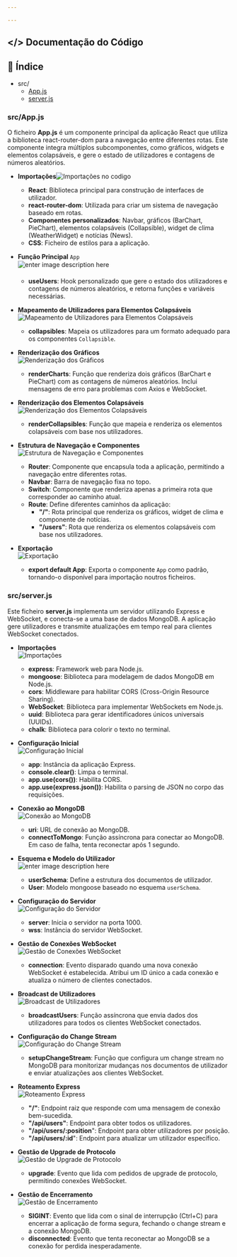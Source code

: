 ```yaml
---

---
```


<h2 id="documentação-do-códigoa-name--documentacaoa">&lt;/&gt; Documentação do Código<a></a></h2>
<h2 id="📝-índice">📝 Índice</h2>
<ul>
<li>src/
<ul>
<li><a href="#appjs">App.js</a></li>
<li><a href="#serverjs">server.js </a></li>
</ul>
</li>
</ul>
<h3 id="srcapp.js--a-name--appjsa">src/App.js  <a></a></h3>
<p>O ficheiro <strong>App.js</strong> é um componente principal da aplicação React que utiliza a biblioteca react-router-dom para a navegação entre diferentes rotas. Este componente integra múltiplos subcomponentes, como gráficos, widgets e elementos colapsáveis, e gere o estado de utilizadores e contagens de números aleatórios.</p>
<ul>
<li>
<p><strong>Importações</strong><img src="https://i.ibb.co/w0SxYG0/image.png" alt="Importações no codigo"></p>
<ul>
<li><strong>React</strong>: Biblioteca principal para construção de interfaces de utilizador.</li>
<li><strong>react-router-dom</strong>: Utilizada para criar um sistema de navegação baseado em rotas.</li>
<li><strong>Componentes personalizados</strong>: Navbar, gráficos (BarChart, PieChart), elementos colapsáveis (Collapsible), widget de clima (WeatherWidget) e notícias (News).</li>
<li><strong>CSS</strong>: Ficheiro de estilos para a aplicação.</li>
</ul>
</li>
<li>
<p><strong>Função Principal</strong> <code>App</code><br>
<img src="https://i.ibb.co/SRCVSQV/image.png" alt="enter image description here"></p>
<ul>
<li><strong>useUsers</strong>: Hook personalizado que gere o estado dos utilizadores e contagens de números aleatórios, e retorna funções e variáveis necessárias.</li>
</ul>
</li>
<li>
<p><strong>Mapeamento de Utilizadores para Elementos Colapsáveis</strong><br>
<img src="https://i.ibb.co/mHCcDKS/image.png" alt="Mapeamento de Utilizadores para Elementos Colapsáveis"></p>
<ul>
<li><strong>collapsibles</strong>: Mapeia os utilizadores para um formato adequado para os componentes <code>Collapsible</code>.</li>
</ul>
</li>
<li>
<p><strong>Renderização dos Gráficos</strong><br>
<img src="https://i.ibb.co/PrdvG2p/image.png" alt="Renderização dos Gráficos"></p>
<ul>
<li><strong>renderCharts</strong>: Função que renderiza dois gráficos (BarChart e PieChart) com as contagens de números aleatórios. Inclui mensagens de erro para problemas com Axios e WebSocket.</li>
</ul>
</li>
<li>
<p><strong>Renderização dos Elementos Colapsáveis</strong><img src="https://i.ibb.co/QHkCM9z/image.png" alt="Renderização dos Elementos Colapsáveis"></p>
<ul>
<li><strong>renderCollapsibles</strong>: Função que mapeia e renderiza os elementos colapsáveis com base nos utilizadores.</li>
</ul>
</li>
<li>
<p><strong>Estrutura de Navegação e Componentes</strong><br>
<img src="https://i.ibb.co/GdyggHW/image.png" alt="Estrutura de Navegação e Componentes"></p>
<ul>
<li><strong>Router</strong>: Componente que encapsula toda a aplicação, permitindo a navegação entre diferentes rotas.</li>
<li><strong>Navbar</strong>: Barra de navegação fixa no topo.</li>
<li><strong>Switch</strong>: Componente que renderiza apenas a primeira rota que corresponder ao caminho atual.</li>
<li><strong>Route</strong>: Define diferentes caminhos da aplicação:
<ul>
<li><strong>"/"</strong>: Rota principal que renderiza os gráficos, widget de clima e componente de notícias.</li>
<li><strong>"/users"</strong>: Rota que renderiza os elementos colapsáveis com base nos utilizadores.</li>
</ul>
</li>
</ul>
</li>
<li>
<p><strong>Exportação</strong><br>
<img src="https://i.ibb.co/pnm6gJf/image.png" alt="Exportação"></p>
<ul>
<li><strong>export default App</strong>: Exporta o componente <code>App</code> como padrão, tornando-o disponível para importação noutros ficheiros.</li>
</ul>
</li>
</ul>
<h3 id="srcserver.js-a-name--serverjsa">src/server.js <a></a></h3>
<p>Este ficheiro <strong>server.js</strong> implementa um servidor utilizando Express e WebSocket, e conecta-se a uma base de dados MongoDB. A aplicação gere utilizadores e transmite atualizações em tempo real para clientes WebSocket conectados.</p>
<ul>
<li>
<p><strong>Importações</strong><br>
<img src="https://i.ibb.co/hKdTWZj/image.png" alt="Importações"></p>
<ul>
<li><strong>express</strong>: Framework web para Node.js.</li>
<li><strong>mongoose</strong>: Biblioteca para modelagem de dados MongoDB em Node.js.</li>
<li><strong>cors</strong>: Middleware para habilitar CORS (Cross-Origin Resource Sharing).</li>
<li><strong>WebSocket</strong>: Biblioteca para implementar WebSockets em Node.js.</li>
<li><strong>uuid</strong>: Biblioteca para gerar identificadores únicos universais (UUIDs).</li>
<li><strong>chalk</strong>: Biblioteca para colorir o texto no terminal.</li>
</ul>
</li>
<li>
<p><strong>Configuração Inicial</strong><br>
<img src="https://i.ibb.co/vjWLHDb/image.png" alt="Configuração Inicial"></p>
<ul>
<li><strong>app</strong>: Instância da aplicação Express.</li>
<li><strong>console.clear()</strong>: Limpa o terminal.</li>
<li><strong>app.use(cors())</strong>: Habilita CORS.</li>
<li><strong>app.use(express.json())</strong>: Habilita o parsing de JSON no corpo das requisições.</li>
</ul>
</li>
<li>
<p><strong>Conexão ao MongoDB</strong><br>
<img src="https://i.ibb.co/z2Ck4Fp/image.png" alt="Conexão ao MongoDB"></p>
<ul>
<li><strong>uri</strong>: URL de conexão ao MongoDB.</li>
<li><strong>connectToMongo</strong>: Função assíncrona para conectar ao MongoDB. Em caso de falha, tenta reconectar após 1 segundo.</li>
</ul>
</li>
<li>
<p><strong>Esquema e Modelo do Utilizador</strong><br>
<img src="https://i.ibb.co/K0FcKQg/image.png" alt="enter image description here"></p>
<ul>
<li><strong>userSchema</strong>: Define a estrutura dos documentos de utilizador.</li>
<li><strong>User</strong>: Modelo mongoose baseado no esquema <code>userSchema</code>.</li>
</ul>
</li>
<li>
<p><strong>Configuração do Servidor</strong><br>
<img src="https://i.ibb.co/sFG6WwZ/image.png" alt="Configuração do Servidor"></p>
<ul>
<li><strong>server</strong>: Inicia o servidor na porta 1000.</li>
<li><strong>wss</strong>: Instância do servidor WebSocket.</li>
</ul>
</li>
<li>
<p><strong>Gestão de Conexões WebSocket</strong><br>
<img src="https://i.ibb.co/nsK5zGT/image.png" alt="Gestão de Conexões WebSocket"></p>
<ul>
<li><strong>connection</strong>: Evento disparado quando uma nova conexão WebSocket é estabelecida. Atribui um ID único a cada conexão e atualiza o número de clientes conectados.</li>
</ul>
</li>
<li>
<p><strong>Broadcast de Utilizadores</strong><br>
<img src="https://i.ibb.co/TbLknY3/image.png" alt="Broadcast de Utilizadores"></p>
<ul>
<li><strong>broadcastUsers</strong>: Função assíncrona que envia dados dos utilizadores para todos os clientes WebSocket conectados.</li>
</ul>
</li>
<li>
<p><strong>Configuração do Change Stream</strong><br>
<img src="https://i.ibb.co/MpVYCjS/image.png" alt="Configuração do Change Stream"></p>
<ul>
<li><strong>setupChangeStream</strong>: Função que configura um change stream no MongoDB para monitorizar mudanças nos documentos de utilizador e enviar atualizações aos clientes WebSocket.</li>
</ul>
</li>
<li>
<p><strong>Roteamento Express</strong><br>
<img src="https://i.ibb.co/YRN5DXc/image.png" alt="Roteamento Express"></p>
<ul>
<li><strong>"/"</strong>: Endpoint raiz que responde com uma mensagem de conexão bem-sucedida.</li>
<li><strong>"/api/users"</strong>: Endpoint para obter todos os utilizadores.</li>
<li><strong>"/api/users/:position</strong>": Endpoint para obter utilizadores por posição.</li>
<li><strong>"/api/users/:id</strong>": Endpoint para atualizar um utilizador específico.</li>
</ul>
</li>
<li>
<p><strong>Gestão de Upgrade de Protocolo</strong><br>
<img src="https://i.ibb.co/ss63G66/image.png" alt=" Gestão de Upgrade de Protocolo"></p>
<ul>
<li><strong>upgrade</strong>: Evento que lida com pedidos de upgrade de protocolo, permitindo conexões WebSocket.</li>
</ul>
</li>
<li>
<p><strong>Gestão de Encerramento</strong><br>
<img src="https://i.ibb.co/vB7mHkM/image.png" alt="Gestão de Encerramento"></p>
<ul>
<li><strong>SIGINT</strong>: Evento que lida com o sinal de interrupção (Ctrl+C) para encerrar a aplicação de forma segura, fechando o change stream e a conexão MongoDB.</li>
<li><strong>disconnected</strong>: Evento que tenta reconectar ao MongoDB se a conexão for perdida inesperadamente.</li>
</ul>
</li>
</ul>

